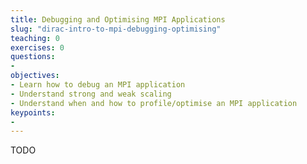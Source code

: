 ```yaml
---
title: Debugging and Optimising MPI Applications
slug: "dirac-intro-to-mpi-debugging-optimising"
teaching: 0
exercises: 0
questions:
-
objectives:
- Learn how to debug an MPI application
- Understand strong and weak scaling
- Understand when and how to profile/optimise an MPI application
keypoints:
-
---
```


TODO
